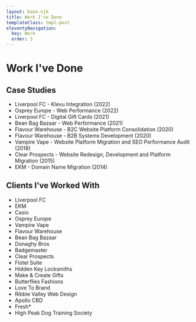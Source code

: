 ```yaml
---
layout: base.njk
title: Work I've Done
templateClass: tmpl-post
eleventyNavigation:
  key: Work
  order: 3
---
```


# Work I've Done

## Case Studies

- Liverpool FC - Klevu Integration (2022)
- Osprey Europe - Web Performance (2022)
- Liverpool FC - Digital Gift Cards (2021)
- Bean Bag Bazaar - Web Performance (2021)
- Flavour Warehouse - B2C Website Platform Consolidation (2020)
- Flavour Warehouse - B2B Systems Development (2020)
- Vampire Vape - Website Platform Migration and SEO Performance Audit (2018)
- Clear Prospects - Website Redesign, Development and Platform Migration (2015)
- EKM - Domain Name Migration (2014)

## Clients I've Worked With

- Liverpool FC
- EKM
- Casio
- Osprey Europe
- Vampire Vape
- Flavour Warehouse
- Bean Bag Bazaar
- Donaghy Bros
- Badgemaster
- Clear Prospects
- Flotel Suite
- Hidden Key Locksmiths
- Make & Create Gifts
- Butterflies Fashions
- Love To Brand
- Ribble Valley Web Design
- Apollo CBD
- Fresh*
- High Peak Dog Training Society